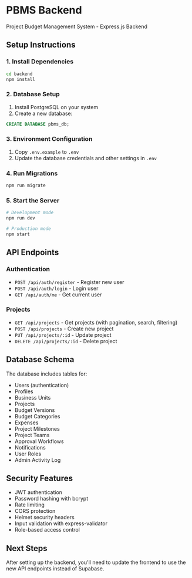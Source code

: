 
# PBMS Backend

Project Budget Management System - Express.js Backend

## Setup Instructions

### 1. Install Dependencies
```bash
cd backend
npm install
```

### 2. Database Setup
1. Install PostgreSQL on your system
2. Create a new database:
```sql
CREATE DATABASE pbms_db;
```

### 3. Environment Configuration
1. Copy `.env.example` to `.env`
2. Update the database credentials and other settings in `.env`

### 4. Run Migrations
```bash
npm run migrate
```

### 5. Start the Server
```bash
# Development mode
npm run dev

# Production mode
npm start
```

## API Endpoints

### Authentication
- `POST /api/auth/register` - Register new user
- `POST /api/auth/login` - Login user
- `GET /api/auth/me` - Get current user

### Projects
- `GET /api/projects` - Get projects (with pagination, search, filtering)
- `POST /api/projects` - Create new project
- `PUT /api/projects/:id` - Update project
- `DELETE /api/projects/:id` - Delete project

## Database Schema

The database includes tables for:
- Users (authentication)
- Profiles
- Business Units
- Projects
- Budget Versions
- Budget Categories
- Expenses
- Project Milestones
- Project Teams
- Approval Workflows
- Notifications
- User Roles
- Admin Activity Log

## Security Features

- JWT authentication
- Password hashing with bcrypt
- Rate limiting
- CORS protection
- Helmet security headers
- Input validation with express-validator
- Role-based access control

## Next Steps

After setting up the backend, you'll need to update the frontend to use the new API endpoints instead of Supabase.
